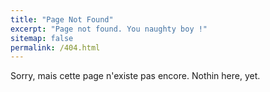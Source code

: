 ```yaml
---
title: "Page Not Found"
excerpt: "Page not found. You naughty boy !"
sitemap: false
permalink: /404.html
---
```


Sorry, mais cette page n'existe pas encore. Nothin here, yet.


<script type="text/javascript">
  var GOOG_FIXURL_LANG = 'en';
  var GOOG_FIXURL_SITE = '{{ site.url }}'
</script>
<script type="text/javascript"
  src="//linkhelp.clients.google.com/tbproxy/lh/wm/fixurl.js">
</script>
